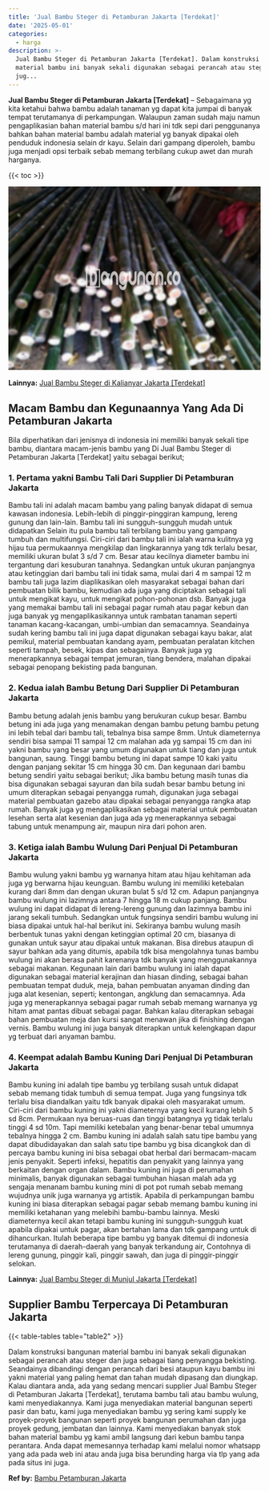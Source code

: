```yaml
---
title: 'Jual Bambu Steger di Petamburan Jakarta [Terdekat]'
date: '2025-05-01'
categories:
  - harga
description: >-
  Jual Bambu Steger di Petamburan Jakarta [Terdekat]. Dalam konstruksi bangunan
  material bambu ini banyak sekali digunakan sebagai perancah atau steger dan
  jug...
---
```


**Jual Bambu Steger di Petamburan Jakarta \[Terdekat\]** – Sebagaimana yg kita ketahui bahwa bambu adalah tanaman yg dapat kita jumpai di banyak tempat terutamanya di perkampungan. Walaupun zaman sudah maju namun pengaplikasian bahan material bambu s/d hari ini tdk sepi dari penggunanya bahkan bahan material bambu adalah material yg banyak dipakai oleh penduduk indonesia selain dr kayu. Selain dari gampang diperoleh, bambu juga menjadi opsi terbaik sebab memang terbilang cukup awet dan murah harganya.

{{< toc >}}

![Jual Bambu Steger di Petamburan Jakarta [Terdekat]](/images/jual-bambu-tali-21.png)

**Lainnya:** [Jual Bambu Steger di Kalianyar Jakarta \[Terdekat\]](https://bambu.bangunan.co/jual-bambu-steger-di-kalianyar-jakarta-terdekat/)

## Macam Bambu dan Kegunaannya Yang Ada Di Petamburan Jakarta

Bila diperhatikan dari jenisnya di indonesia ini memiliki banyak sekali tipe bambu, diantara macam-jenis bambu yang Di Jual Bambu Steger di Petamburan Jakarta \[Terdekat\] yaitu sebagai berikut;

### 1\. Pertama yakni Bambu Tali Dari Supplier Di Petamburan Jakarta

Bambu tali ini adalah macam bambu yang paling banyak didapat di semua kawasan indonesia. Lebih-lebih di pinggir-pinggiran kampung, lereng gunung dan lain-lain. Bambu tali ini sungguh-sungguh mudah untuk didapatkan Selain itu pula bambu tali terbilang bambu yang gampang tumbuh dan multifungsi. Ciri-ciri dari bambu tali ini ialah warna kulitnya yg hijau tua permukaannya mengkilap dan lingkarannya yang tdk terlalu besar, memiliki ukuran bulat 3 s/d 7 cm. Besar atau kecilnya diameter bambu ini tergantung dari kesuburan tanahnya. Sedangkan untuk ukuran panjangnya atau ketinggian dari bambu tali ini tidak sama, mulai dari 4 m sampai 12 m bambu tali juga lazim diaplikasikan oleh masyarakat sebagai bahan dari pembuatan bilik bambu, kemudian ada juga yang diciptakan sebagai tali untuk mengikat kayu, untuk mengikat pohon-pohonan dsb. Banyak juga yang memakai bambu tali ini sebagai pagar rumah atau pagar kebun dan juga banyak yg mengaplikasikannya untuk rambatan tanaman seperti tanaman kacang-kacangan, umbi-umbian dan semacamnya. Seandainya sudah kering bambu tali ini juga dapat digunakan sebagai kayu bakar, alat pemikul, material pembuatan kandang ayam, pembuatan peralatan kitchen seperti tampah, besek, kipas dan sebagainya. Banyak juga yg menerapkannya sebagai tempat jemuran, tiang bendera, malahan dipakai sebagai penopang bekisting pada bangunan.

### 2\. Kedua ialah Bambu Betung Dari Supplier Di Petamburan Jakarta

Bambu betung adalah jenis bambu yang berukuran cukup besar. Bambu betung ini ada juga yang menamakan dengan bambu petung bambu petung ini lebih tebal dari bambu tali, tebalnya bisa sampe 8mm. Untuk diameternya sendiri bisa sampai 11 sampai 12 cm malahan ada yg sampai 15 cm dan ini yakni bambu yang besar yang umum digunakan untuk tiang dan juga untuk bangunan, saung. Tinggi bambu betung ini dapat sampe 10 kaki yaitu dengan panjang sekitar 15 cm hingga 30 cm. Dan kegunaan dari bambu betung sendiri yaitu sebagai berikut; Jika bambu betung masih tunas dia bisa digunakan sebagai sayuran dan bila sudah besar bambu betung ini umum diterapkan sebagai penyangga rumah, digunakan juga sebagai material pembuatan gazebo atau dipakai sebagai penyangga rangka atap rumah. Banyak juga yg mengaplikasikan sebagai material untuk pembuatan lesehan serta alat kesenian dan juga ada yg menerapkannya sebagai tabung untuk menampung air, maupun nira dari pohon aren.

### 3\. Ketiga ialah Bambu Wulung Dari Penjual Di Petamburan Jakarta

Bambu wulung yakni bambu yg warnanya hitam atau hijau kehitaman ada juga yg berwarna hijau keunguan. Bambu wulung ini memiliki ketebalan kurang dari 8mm dan dengan ukuran bulat 5 s/d 12 cm. Adapun panjangnya bambu wulung ini lazimnya antara 7 hingga 18 m cukup panjang. Bambu wulung ini dapat didapat di lereng-lereng gunung dan lazimnya bambu ini jarang sekali tumbuh. Sedangkan untuk fungsinya sendiri bambu wulung ini biasa dipakai untuk hal-hal berikut ini. Sekiranya bambu wulung masih berbentuk tunas yakni dengan ketinggian optimal 20 cm, biasanya di gunakan untuk sayur atau dipakai untuk makanan. Bisa direbus ataupun di sayur bahkan ada yang ditumis, apabila tdk bisa mengolahnya tunas bambu wulung ini akan berasa pahit karenanya tdk banyak yang menggunakannya sebagai makanan. Kegunaan lain dari bambu wulung ini ialah dapat digunakan sebagai material kerajinan dan hiasan dinding, sebagai bahan pembuatan tempat duduk, meja, bahan pembuatan anyaman dinding dan juga alat kesenian, seperti; kentongan, angklung dan semacamnya. Ada juga yg menerapkannya sebagai pagar rumah sebab memang warnanya yg hitam amat pantas dibuat sebagai pagar. Bahkan kalau diterapkan sebagai bahan pembuatan meja dan kursi sangat menawan jika di finishing dengan vernis. Bambu wulung ini juga banyak diterapkan untuk kelengkapan dapur yg terbuat dari anyaman bambu.

### 4\. Keempat adalah Bambu Kuning Dari Penjual Di Petamburan Jakarta

Bambu kuning ini adalah tipe bambu yg terbilang susah untuk didapat sebab memang tidak tumbuh di semua tempat. Juga yang fungsinya tdk terlalu bisa diandalkan yaitu tdk banyak dipakai oleh masyarakat umum. Ciri-ciri dari bambu kuning ini yakni diameternya yang kecil kurang lebih 5 sd 8cm. Permukaan nya beruas-ruas dan tinggi batangnya yg tidak terlalu tinggi 4 sd 10m. Tapi memiliki ketebalan yang benar-benar tebal umumnya tebalnya hingga 2 cm. Bambu kuning ini adalah salah satu tipe bambu yang dapat dibudidayakan dan salah satu tipe bambu yg bisa dicangkok dan di percaya bambu kuning ini bisa sebagai obat herbal dari bermacam-macam jenis penyakit. Seperti infeksi, hepatitis dan penyakit yang lainnya yang berkaitan dengan organ dalam. Bambu kuning ini juga di perumahan minimalis, banyak digunakan sebagai tumbuhan hiasan malah ada yg sengaja menanam bambu kuning mini di pot pot rumah sebab memang wujudnya unik juga warnanya yg artistik. Apabila di perkampungan bambu kuning ini biasa diterapkan sebagai pagar sebab memang bambu kuning ini memiliki ketahanan yang melebihi bambu-bambu lainnya. Meski diameternya kecil akan tetapi bambu kuning ini sungguh-sungguh kuat apabila dipakai untuk pagar, akan bertahan lama dan tdk gampang untuk di dihancurkan. Itulah beberapa tipe bambu yg banyak ditemui di indonesia terutamanya di daerah-daerah yang banyak terkandung air, Contohnya di lereng gunung, pinggir kali, pinggir sawah, dan juga di pinggir-pinggir selokan.

**Lainnya:** [Jual Bambu Steger di Munjul Jakarta \[Terdekat\]](https://bambu.bangunan.co/jual-bambu-steger-di-munjul-jakarta-terdekat/)

## Supplier Bambu Terpercaya Di Petamburan Jakarta

{{< table-tables table="table2" >}}

Dalam konstruksi bangunan material bambu ini banyak sekali digunakan sebagai perancah atau steger dan juga sebagai tiang penyangga bekisting. Seandainya dibandingi dengan perancah dari besi ataupun kayu bambu ini yakni material yang paling hemat dan tahan mudah dipasang dan diungkap. Kalau diantara anda, ada yang sedang mencari supplier Jual Bambu Steger di Petamburan Jakarta \[Terdekat\], terutama bambu tali atau bambu wulung, kami menyediakannya. Kami juga menyediakan material bangunan seperti pasir dan batu, kami juga menyediakan bambu yg sering kami supply ke proyek-proyek bangunan seperti proyek bangunan perumahan dan juga proyek gedung, jembatan dan lainnya. Kami menyediakan banyak stok bahan material bambu yg kami ambil langsung dari kebun bambu tanpa perantara. Anda dapat memesannya terhadap kami melalui nomor whatsapp yang ada pada web ini atau anda juga bisa berunding harga via tlp yang ada pada situs ini juga.

**Ref by:** [Bambu Petamburan Jakarta](https://id.wikipedia.org/wiki/Bambu)
